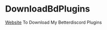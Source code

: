 # DownloadBdPlugins
[Website](https://jedi-coder1.github.io/DownloadBdPlugins) To Download My Betterdiscord Plugins
